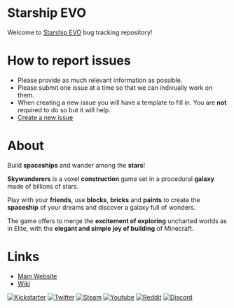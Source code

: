 # Starship EVO

Welcome to [Starship EVO](https://www.skywanderersgame.com/) bug tracking repository!

# How to report issues

- Please provide as much relevant information as possible.
- Please submit one issue at a time so that we can indivually work on them.
- When creating a new issue you will have a template to fill in. You are **not** required to do so but it will help.
- [Create a new issue](https://github.com/tsunamayo/Skywanderers/issues/new)

# About

Build **spaceships** and wander among the **stars**!

**Skywanderers** is a voxel **construction** game set in a procedural **galaxy** made of billions of stars.

Play with your **friends**, use **blocks**, **bricks** and **paints** to create the **spaceship** of your dreams and discover a galaxy full of wonders.

The game offers to merge the **excitement of exploring** uncharted worlds as in Elite, with the **elegant and simple joy of building** of Minecraft.

# Links

- [Main Website](https://www.skywanderersgame.com/)
- [Wiki](https://skywanderers.gamepedia.com/Skywanderers_Wiki)

[![Kickstarter](https://www.skywanderersgame.com/img/logo-kickstarter.png)](https://www.kickstarter.com/projects/skywanderers/skywanderers)
[![Twitter](https://www.skywanderersgame.com/img/logo-twt.png)](https://twitter.com/TransNeonOrange)
[![Steam](https://www.skywanderersgame.com/img/logo-stm.png)](http://steamcommunity.com/sharedfiles/filedetails/?id=875717459)
[![Youtube](https://www.skywanderersgame.com/img/logo-yt.png)](https://www.youtube.com/channel/UCITNnomMkqQv1aNi_8dxVBQ)
[![Reddit](https://www.skywanderersgame.com/img/logo-rdi.png)](https://www.reddit.com/r/skywanderers/)
[![Discord](https://www.skywanderersgame.com/img/logo-dsc.png)](https://discord.gg/ufGxXzB)
